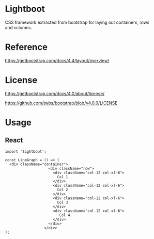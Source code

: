 # Lightboot

CSS framework extracted from bootstrap for laying out containers, rows and columns.

# Reference

https://getbootstrap.com/docs/4.4/layout/overview/

# License

https://getbootstrap.com/docs/4.0/about/license/

https://github.com/twbs/bootstrap/blob/v4.0.0/LICENSE

# Usage

## React

```
import 'lightboot';

const LineGraph = () => (
  <div className="container">
                    <div className="row">
                      <div className="col-12 col-xl-6">
                        Col 1
                      </div>
                      <div className="col-12 col-xl-6">
                        Col 2
                      </div>
                      <div className="col-12 col-xl-6">
                        Col 3
                      </div>
                      <div className="col-12 col-xl-6">
                         Col 4
                      </div>
                    </div>
                  </div>
);

```
